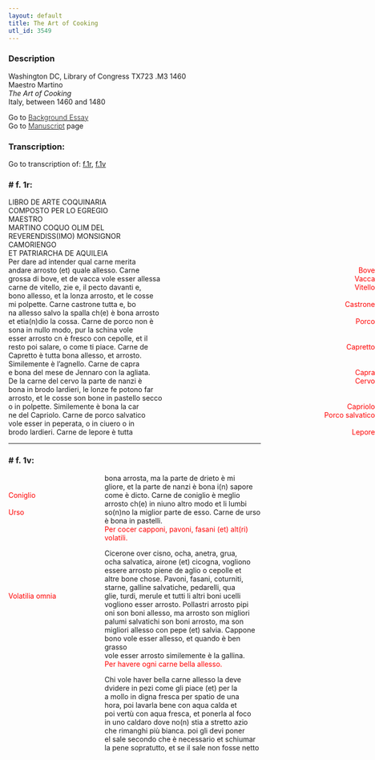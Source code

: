 ```yaml
---
layout: default
title: The Art of Cooking
utl_id: 3549
---
```

###  Description

Washington DC, Library of Congress TX723 .M3 1460<br>
Maestro Martino<br>
_The Art of Cooking_<br>
Italy, between 1460 and 1480

Go to <a href="https://italian-paleography.library.utoronto.ca/content/about_IP_314" style="font-weight:300;" target="_blank">Background Essay</a><br />
			Go to <a href="https://centerfordigitalhumanities.github.io/Newberry-Italian-paleography/www/record.html?id=314" style="font-weight:300;" target="_blank">Manuscript</a> page

###  Transcription:

Go to transcription of: <a href="#1">f.1r</a>, <a href="#2">f.1v</a>

<style>
.red {
 color:red;
}
.push {
    margin-left:12rem;
    display:block;
    position:relative;
}
.right {
 position: absolute;
 right: 0;
}
.left {
 position: absolute;
 left:-12rem;
}
</style>

<a id="1"></a>

### # f. 1r:

LIBRO DE ARTE COQUINARIA<br>
COMPOSTO PER LO EGREGIO<br>
MAESTRO<br>
MARTINO COQUO OLIM DEL<br>
REVERENDISS(IMO) MONSIGNOR<br>
CAMORIENGO<br>
ET PATRIARCHA DE AQUILEIA<br>
Per dare ad intender qual carne merita<br>
andare arrosto (et) quale allesso. Carne  <hi class="red right">Bove</hi><br>
grossa di bove, et de vacca vole esser allessa <hi class="red right">Vacca</hi><br>
carne de vitello, zie e, il pecto davanti e,  <hi class="red right">Vitello</hi><br>
bono allesso, et la lonza arrosto, et le cosse<br>
mi polpette. Carne castrone tutta e, bo<hi class="red right">Castrone</hi><br>
na allesso salvo la spalla ch(e) è bona arrosto<br>
et etia(n)dio la cossa. Carne de porco non è <hi class="red right">Porco</hi><br>
sona in nullo modo, pur la schina vole<br>
esser arrosto cn è fresco con cepolle, et il<br>
resto poi salare, o come ti piace. Carne de <hi class="red right">Capretto</hi><br>
Capretto è tutta bona allesso, et arrosto.<br>
Similemente è l’agnello. Carne de capra<br>
e bona del mese de Jennaro con la agliata.<hi class="red right">Capra</hi><br>
De la carne del cervo la parte de nanzi è <hi class="red right">Cervo</hi><br>
bona in brodo lardieri, le lonze fe potono far<br>
arrosto, et le cosse son bone in pastello secco<br>
o in polpette. Similemente è bona la car <hi class="red right">Capriolo</hi><br>
ne del Capriolo. Carne de porco salvatico <hi class="red right">Porco salvatico</hi><br>
vole esser in peperata, o in ciuero o in<br>
brodo lardieri. Carne de lepore è tutta<hi class="red right">Lepore</hi>

<hr />

<a id="2"></a>
### # f. 1v:

<div class="push">
bona arrosta, ma la parte de drieto è mi<br>
gliore, et la parte de nanzi è bona i(n) sapore<br>
<hi class="red left">Coniglio</hi> come è dicto. Carne de coniglio è meglio<br>
arrosto ch(e) in niuno altro modo et li lumbi<br>
<hi class="red left">Urso</hi> so(n)no la miglior parte de esso. Carne de urso<br>
è bona in pastelli.<br>
<hi class="red">Per cocer capponi, pavoni, fasani (et) alt(ri) volatili.</hi>

Cicerone over cisno, ocha, anetra, grua,<br>
ocha salvatica, airone (et) cicogna, vogliono<br>
essere arrosto piene de aglio o cepolle et<br>
altre bone chose. Pavoni, fasani, coturniti,<br>
starne, galline salvatiche, pedarelli, qua<br>
<hi class="red left">Volatilia omnia</hi> glie, turdi, merule et tutti li altri boni ucelli<br>
vogliono esser arrosto. Pollastri arrosto pipi<br>
oni son boni allesso, ma arrosto son migliori<br>
palumi salvatichi son boni arrosto, ma son<br>
migliori allesso con pepe (et) salvia. Cappone<br>
bono vole esser allesso, et quando è ben grasso<br>
vole esser arrosto similemente è la gallina.<br>
<hi class="red">Per havere ogni carne bella allesso.</hi>

Chi vole haver bella carne allesso la deve<br>
dvidere in pezi come gli piace (et) per la<br>
a mollo in digna fresca per spatio de una<br>
hora, poi lavarla bene con aqua calda et<br>
poi vertù con aqua fresca, et ponerla al foco<br>
in uno caldaro dove no(n) stia a stretto azio<br>
che rimanghi più bianca. poi gli devi poner<br>
el sale secondo che è necessario et schiumar<br>
la pene sopratutto, et se il sale non fosse netto
</div>
